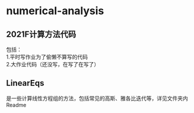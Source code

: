 # numerical-analysis
## 2021F计算方法代码
包括：   
1.平时写作业为了偷懒不算写的代码   
2.大作业代码（还没写，在写了在写了）   


## LinearEqs

是一些计算线性方程组的方法，包括常见的高斯、雅各比迭代等，详见文件夹内Readme
